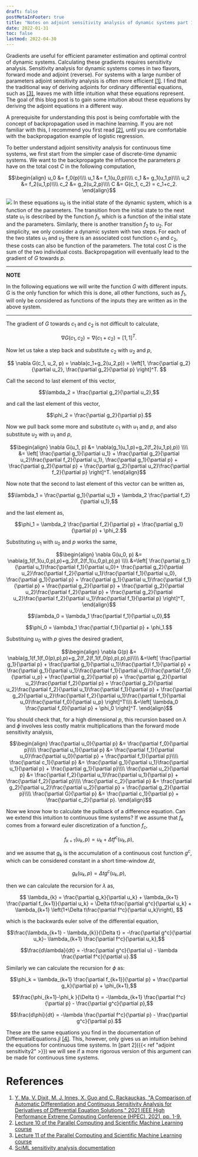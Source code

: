```yaml
---
draft: false
postMetaInFooter: true
title: "Notes on adjoint sensitivity analysis of dynamic systems part 1"
date: 2022-01-31
toc: false
lastmod: 2022-04-30
---
```

Gradients are useful for efficient parameter estimation and optimal control of dynamic systems.
Calculating these gradients requires sensitivity analysis.
Sensitivity analysis for dynamic systems comes in two flavors, forward mode and adjoint (reverse).
For systems with a large number of parameters adjoint sensitivity analysis is often more efficient
[[1]](https://ieeexplore.ieee.org/abstract/document/9622796).
I find that the traditional way of deriving adjoints for ordinary differential equations, such as [[3]](https://book.sciml.ai/lecture11/adjoints), leaves me with little intuition what these equations represent.
The goal of this blog post is to gain some intuition about these equations by deriving the adjoint equations in a different way.
<!--more-->
A prerequisite for understanding this post is being comfortable with the concept of backpropagation used in machine learning.
If you are not familiar with this, I recommend you first read
[[2]](https://book.sciml.ai/lecture10/estimation_identification),
until you are comfortable with the backpropagation example of logistic regression.

To better understand adjoint sensitivity analysis for continuous time systems, we first start from the simpler case of discrete-time dynamic systems.
We want to the backpropagate the influence the parameters $p$ have on the total cost $C$ in the following computation,

$$\begin{align}
    u_0 &= f_0(p)\\\\
    u_1 &= f_1(u_0,p)\\\\
    c_1 &= g_1(u_1,p)\\\\
    u_2 &= f_2(u_1,p)\\\\ 
    c_2 &= g_2(u_2,p)\\\\
    C   &= G(c_1, c_2) = c_1+c_2.
\end{align}$$

![](../figadjoint/dynsys.png)
In these equations $u_0$ is the initial state of the dynamic system, which is a function of the parameters. The transition from the initial state to the next state $u_1$ is described by the function $f_1$, which is a function of the initial state and the parameters. Similarly, there is another transition $f_2$ to $u_2$. For simplicity, we only consider a dynamic system with two steps. For each of the two states $u_1$ and $u_2$ there is an associated cost function $c_1$ and $c_2$, these costs can also be function of the parameters. The total cost $C$ is the sum of the two individual costs. Backpropagation will eventually lead to the gradient of $G$ towards $p$.

---
**NOTE**

In the following equations we will write the function $G$ with different inputs. $G$ is the only function for which this is done, all other functions, such as $f_1$, will only be considered as functions of the inputs they are written as in the above system.

---

The gradient of $G$ towards $c_1$ and $c_2$ is not difficult to calculate,

$$\nabla G(c_1, c_2) = \nabla(c_1+c_2) =  [1,1]^T.$$

Now let us take a step back and substitute $c_2$ with $u_2$ and $p$,

$$
    \nabla G(c_1, u_2, p) =
    \nabla(c_1+g_2(u_2,p)) =
    \left[1,
    \frac{\partial g_2}{\partial u_2},
    \frac{\partial g_2}{\partial p}
    \right]^T.
$$

Call the second to last element of this vector,

$$\lambda_2  = \frac{\partial g_2}{\partial u_2},$$

and call the last element of this vector,

$$\phi_2  = \frac{\partial g_2}{\partial p}.$$

Now we pull back some more and substitute $c_1$ with $u_1$ and $p$, and also substitute $u_2$ with $u_1$ and $p$,

$$\begin{align}
    \nabla G(u_1, p) &=
    \nabla(g_1(u_1,p)+g_2(f_2(u_1,p),p)) \\\\ 
    &= 
    \left[
    \frac{\partial g_1}{\partial u_1} + \frac{\partial g_2}{\partial u_2}\frac{\partial f_2}{\partial u_1},
    \frac{\partial g_1}{\partial p} + \frac{\partial g_2}{\partial p} + \frac{\partial g_2}{\partial u_2}\frac{\partial f_2}{\partial p}
    \right]^T.
\end{align}$$

Now note that the second to last element of this vector can be written as,

$$\lambda_1  = \frac{\partial g_1}{\partial u_1} + \lambda_2 \frac{\partial f_2}{\partial u_1},$$

and the last element as,

$$\phi_1  = \lambda_2 \frac{\partial f_2}{\partial p} +  \frac{\partial g_1}{\partial p} + \phi_2.$$

Substituting $u_1$ with $u_0$ and $p$ works the same,

$$\begin{align}
    \nabla G(u_0, p) &=
    \nabla(g_1(f_1(u_0,p),p)+g_2(f_2(f_1(u_0,p),p),p) \\\\
    &=\left[
    \frac{\partial g_1}{\partial u_1}\frac{\partial f_1}{\partial u_0}+
    \frac{\partial g_2}{\partial u_2}\frac{\partial f_2}{\partial u_1}\frac{\partial f_1}{\partial u_0},
    \frac{\partial g_1}{\partial p}
    + \frac{\partial g_1}{\partial u_1}\frac{\partial f_1}{\partial p}
    + \frac{\partial g_2}{\partial p}
    + \frac{\partial g_2}{\partial u_2}\frac{\partial f_2}{\partial p}
    + \frac{\partial g_2}{\partial u_2}\frac{\partial f_2}{\partial u_1}\frac{\partial f_1}{\partial p}
    \right]^T, 
\end{align}$$

$$\lambda_0  = \lambda_1 \frac{\partial f_1}{\partial u_0},$$

$$\phi_0  = \lambda_1 \frac{\partial f_1}{\partial p} + \phi_1.$$

Substituing $u_0$ with $p$ gives the desired gradient,

$$\begin{align}
    \nabla G(p) &=
    \nabla(g_1(f_1(f_0(p),p),p)+g_2(f_2(f_1(f_0(p),p),p),p)\\\\
    &=\left[
    \frac{\partial g_1}{\partial p}
    + \frac{\partial g_1}{\partial u_1}\frac{\partial f_1}{\partial p}
    + \frac{\partial g_1}{\partial u_1}\frac{\partial f_1}{\partial u_0}\frac{\partial f_0}{\partial u_p}
    + \frac{\partial g_2}{\partial p}
    + \frac{\partial g_2}{\partial u_2}\frac{\partial f_2}{\partial p}
    + \frac{\partial g_2}{\partial u_2}\frac{\partial f_2}{\partial u_1}\frac{\partial f_1}{\partial p}
    + \frac{\partial g_2}{\partial u_2}\frac{\partial f_2}{\partial u_1}\frac{\partial f_1}{\partial u_0}\frac{\partial f_0}{\partial u_p}
    \right]^T\\\\
    &=\left[
    \lambda_0 \frac{\partial f_0}{\partial p} + \phi_0 
    \right]^T.
\end{align}$$

You should check that, for a high dimensional $p$, this recursion based on $\lambda$ and $\phi$ involves less costly matrix multiplications than the forward mode sensitivity analysis,

$$\begin{align}
    \frac{\partial u_0}{\partial p} &= \frac{\partial f_0}{\partial p}\\\\
    \frac{\partial u_1}{\partial p} &= \frac{\partial f_1}{\partial u_0}\frac{\partial u_0}{\partial p} + \frac{\partial f_1}{\partial p}\\\\
    \frac{\partial c_1}{\partial p} &= \frac{\partial g_1}{\partial u_1}\frac{\partial u_1}{\partial p} + \frac{\partial g_1}{\partial p}\\\\
    \frac{\partial u_2}{\partial p} &= \frac{\partial f_2}{\partial u_1}\frac{\partial u_1}{\partial p} + \frac{\partial f_2}{\partial p}\\\\
    \frac{\partial c_2}{\partial p} &= \frac{\partial g_2}{\partial u_2}\frac{\partial u_2}{\partial p} + \frac{\partial g_2}{\partial p}\\\\
    \frac{\partial G}{\partial p} &= \frac{\partial c_1}{\partial p} + \frac{\partial c_2}{\partial p}.
\end{align}$$

Now we know how to calculate the pullback of a difference equation.
Can we extend this intuition to continuous time systems?
If we assume that $f_k$ comes from a forward euler discretization of a function $f_c$,

$$f_{k+1}(u_k,p) = u_k + \Delta t f^c(u_k,p),$$

and we assume that $g_k$ is the accumulation of a continuous cost function $g^c$,
which can be considered constant in a short time-window $\Delta t$,

$$g_k(u_k,p) = \Delta t g^c(u_k,p),$$

then we can calculate the recursion for $\lambda$ as,

$$
	\lambda_{k}  = \frac{\partial g_k}{\partial u_k} + \lambda_{k+1} \frac{\partial f_{k+1}}{\partial u_k}
	= \Delta t\frac{\partial g^c}{\partial u_k} + \lambda_{k+1} \left(1+\Delta t\frac{\partial f^c}{\partial u_k}\right),
$$

which is the backwards euler solve of the differential equation,

$$\frac{\lambda_{k+1} - \lambda_{k}}{\Delta t}  = -\frac{\partial g^c}{\partial u_k}- \lambda_{k+1} \frac{\partial f^c}{\partial u_k},$$

$$\frac{d\lambda}{dt}  = -\frac{\partial g^c}{\partial u} - \lambda \frac{\partial f^c}{\partial u}.$$

Similarly we can calculate the recursion for $\phi$ as:

$$\phi_k  = \lambda_{k+1} \frac{\partial f_{k+1}}{\partial p} + \frac{\partial g_k}{\partial p} + \phi_{k+1},$$

$$\frac{\phi_{k+1}-\phi_k }{\Delta t} = -\lambda_{k+1} \frac{\partial f^c}{\partial p} - \frac{\partial g^c}{\partial p},$$

$$\frac{d\phi}{dt}  = -\lambda \frac{\partial f^c}{\partial p} - \frac{\partial g^c}{\partial p}.$$

These are the same equations you find in the documentation of DifferentialEquations.jl [[4]](https://diffeq.sciml.ai/latest/extras/sensitivity_math/).
This, however, only gives us an intuition behind the equations for continuous time systems.
In [part 2]({{< ref "adjoint sensitivity2" >}}) we will see if a more rigorous version of this argument can be made for continuous time systems.
# References
1. [Y. Ma, V. Dixit, M. J. Innes, X. Guo and C. Rackauckas, "A Comparison of Automatic Differentiation and Continuous Sensitivity Analysis for Derivatives of Differential Equation Solutions," 2021 IEEE High Performance Extreme Computing Conference (HPEC), 2021, pp. 1-9. ](https://ieeexplore.ieee.org/abstract/document/9622796)
2. [Lecture 10 of the Parallel Computing and Scientific Machine Learning course](https://book.sciml.ai/lecture10/estimation_identification)
3. [Lecture 11 of the Parallel Computing and Scientific Machine Learning course](https://book.sciml.ai/lecture11/adjoints)
4. [SciML sensitivity analysis documentation](https://diffeq.sciml.ai/latest/extras/sensitivity_math/)
